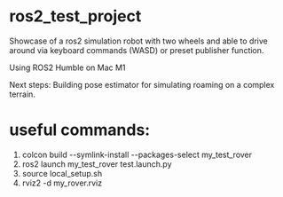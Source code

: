 # ros2_test_project
Showcase of a ros2 simulation robot with two wheels and able to drive around via keyboard commands (WASD) or preset publisher function.

Using ROS2 Humble on Mac M1

Next steps: Building pose estimator for simulating roaming on a complex terrain.  

# useful commands:

1. colcon build --symlink-install --packages-select my_test_rover
2. ros2 launch my_test_rover test.launch.py
3. source local_setup.sh
4. rviz2 -d my_rover.rviz

